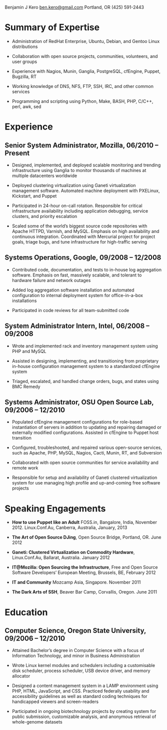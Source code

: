 Benjamin J Kero
ben.kero@gmail.com
Portland, OR
(425) 591-2443

Summary of Expertise
====================

-   Administration of RedHat Enterprise, Ubuntu, Debian, and Gentoo
    Linux distributions

-   Collaboration with open source projects, communities, volunteers,
    and user groups

-   Experience with Nagios, Munin, Ganglia, PostgreSQL, cfEngine,
    Puppet, Bugzilla, RT

-   Working knowledge of DNS, NFS, FTP, SSH, IRC, and other common
    services

-   Programming and scripting using Python, Make, BASH, PHP, C/C++,
    perl, awk, sed

Experience
==========

Senior System Administrator, Mozilla, 06/2010 – Present
-------------------------------------------------------

-   Designed, implemented, and deployed scalable monitoring and trending
    infrastructure using Ganglia to monitor thousands of machines at
    multiple datacenters worldwide

-   Deployed clustering virtualization using Ganeti virtualization
    management software. Automated machine deployment with PXELinux,
    Kickstart, and Puppet

-   Participated in 24-hour on-call rotation. Responsible for critical
    infrastructure availability including application debugging, service
    clusters, and priority escalation

-   Scaled some of the world’s biggest source code repositories with
    Apache HTTPD, Varnish, and MySQL. Emphasis on high availability and
    continuous integration. Coordinated with Mercurial project for
    project goals, triage bugs, and tune infrastructure for high-traffic
    serving

Systems Operations, Google, 09/2008 – 12/2008
---------------------------------------------

-   Contributed code, documentation, and tests to in-house log
    aggregation software. Emphasis on fast, massively scalable, and
    tolerant to hardware failure and network outages

-   Added log aggregation software installation and automated
    configuration to internal deployment system for office-in-a-box
    installations

-   Participated in code reviews for all team-submitted code

System Administrator Intern, Intel, 06/2008 – 09/2008
-----------------------------------------------------

-   Wrote and implemented rack and inventory management system using PHP
    and MySQL

-   Assisted in designing, implementing, and transitioning from
    proprietary in-house configuration management system to a
    standardized cfEngine system

-   Triaged, escalated, and handled change orders, bugs, and states
    using BMC Remedy

Systems Administrator, OSU Open Source Lab, 09/2006 – 12/2010
-------------------------------------------------------------

-   Populated cfEngine management configurations for role-based
    instantiation of servers in addition to updating and repairing
    damaged or externally modified configurations. Assisted in cfEngine
    to Puppet host transition

-   Configured, troubleshooted, and repaired various open-source
    services, such as Apache, PHP, MySQL, Nagios, Cacti, Munin, RT, and
    Subversion

-   Collaborated with open source communities for service availability
    and remote work

-   Responsible for setup and availability of Ganeti clustered
    virtualization system for use managing high profile and
    up-and-coming free software projects

Speaking Engagements
====================

-   **How to use Puppet like an Adult**
        FOSS.in, Bangalore, India, November 2012.
        Linux.Conf.Au, Canberra, Australia, January, 2013

-   **The Art of Open Source DJing**,
        Open Source Bridge, Portland, OR. June 2012

-   **Ganeti: Clustered Virtualization on Commodity Hardware**,
        Linux.Conf.Au, Ballarat, Australia. January 2012

-   **IT@Mozilla: Open Sourcing the Infrastructure**,
        Free and Open Source Software Developers’ European Meeting, Brussels, BE, February 2012

-   **IT and Community**
        Mozcamp Asia, Singapore. November 2011

-   **The Dark Arts of SSH**,
        Beaver Bar Camp, Corvallis, Oregon. June 2011

Education
=========

Computer Science, Oregon State University, 09/2006 – 12/2010
------------------------------------------------------------

-   Attained Bachelor’s degree in Computer Science with a focus of
    Information Technology, and minor in Business Administration

-   Wrote Linux kernel modules and schedulers including a customisable
    disk scheduler, process scheduler, USB device driver, and memory
    allocator

-   Designed a content management system in a LAMP environment using
    PHP, HTML, JavaScript, and CSS. Practiced federally usability and
    accessibility guidelines as well as standard coding techniques for
    handicapped viewers and screen-readers

-   Participated in ongoing biotechnology projects by creating system
    for public submission, customizable analysis, and anonymous
    retrieval of whole-genome datasets


